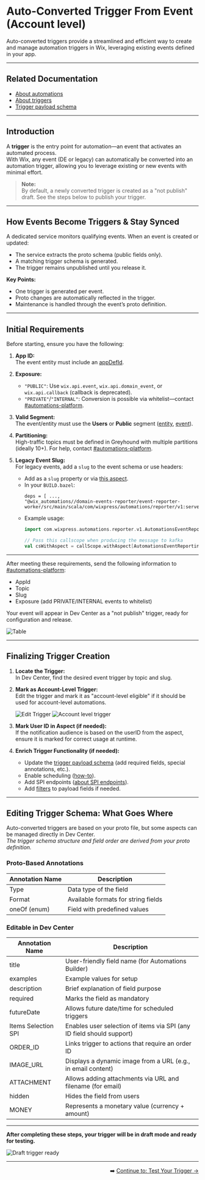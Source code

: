 # Auto-Converted Trigger From Event (Account level)

Auto-converted triggers provide a streamlined and efficient way to create and manage automation triggers in Wix, leveraging existing events defined in your app.

---

## Related Documentation

- [About automations](https://dev.wix.com/docs/rest/business-management/automations/introduction)
- [About triggers](https://dev.wix.com/docs/rest/business-management/automations/triggers/about-triggers)
- [Trigger payload schema](https://dev.wix.com/docs/rest/business-management/automations/triggers/the-trigger-payload-schema)

---

## Introduction

A **trigger** is the entry point for automation—an event that activates an automated process.  
With Wix, any event (DE or legacy) can automatically be converted into an automation trigger, allowing you to leverage existing or new events with minimal effort.

> **Note:**  
> By default, a newly converted trigger is created as a "not publish" draft. See the steps below to publish your trigger.

---

## How Events Become Triggers & Stay Synced

A dedicated service monitors qualifying events. When an event is created or updated:
- The service extracts the proto schema (public fields only).
- A matching trigger schema is generated.
- The trigger remains unpublished until you release it.

**Key Points:**
- One trigger is generated per event.
- Proto changes are automatically reflected in the trigger.
- Maintenance is handled through the event’s proto definition.

---

## Initial Requirements

Before starting, ensure you have the following:

1. **App ID:**  
   The event entity must include an [appDefId](https://github.com/wix-private/server-infra/blob/master/framework/protos/src/main/proto/wix/api/entity.proto#L59).

2. **Exposure:**  
   - `"PUBLIC"`: Use `wix.api.event`, `wix.api.domain_event`, or `wix.api.callback` (callback is deprecated).
   - `"PRIVATE"`/`"INTERNAL"`: Conversion is possible via whitelist—contact [#automations-platform](https://wix.slack.com/archives/C7F2DUC1Y).

3. **Valid Segment:**  
   The event/entity must use the **Users** or **Public** segment ([entity](https://github.com/wix-private/server-infra/blob/master/framework/protos/src/main/proto/wix/api/entity.proto#L53), [event](https://github.com/wix-private/server-infra/blob/master/framework/protos/src/main/proto/wix/api/callback.proto#L90)).

4. **Partitioning:**  
   High-traffic topics must be defined in Greyhound with multiple partitions (ideally 10+). For help, contact [#automations-platform](https://wix.slack.com/archives/C7F2DUC1Y).

5. **Legacy Event Slug:**  
   For legacy events, add a `slug` to the event schema or use headers:
   - Add as a `slug` property or via [this aspect](https://github.com/wix-private/wix-automations/blob/master/domain-events-reporter/event-reporter-worker/src/main/scala/com/wixpress/automations/reporter/v1/AutomationsEventReportingContext.scala#L5).
   - In your `BUILD.bazel`:
     ```
     deps = [ ...,
     "@wix_automations//domain-events-reporter/event-reporter-worker/src/main/scala/com/wixpress/automations/reporter/v1:server",
     ```
   - Example usage:
     ```scala
     import com.wixpress.automations.reporter.v1.AutomationsEventReportingContext

     // Pass this callscope when producing the message to kafka
     val csWithAspect = callScope.withAspect[AutomationsEventReportingContext](AutomationsEventReportingContext(slug = Some(???)))
     ```

---

After meeting these requirements, send the following information to [#automations-platform](https://wix.slack.com/archives/C7F2DUC1Y):

- AppId
- Topic
- Slug
- Exposure (add PRIVATE/INTERNAL events to whitelist)

Your event will appear in Dev Center as a "not publish" trigger, ready for configuration and release.

![Table](https://mcusercontent.com/2b2caa8a533bc21aa54a3ba9b/images/b72cb154-638e-9c64-f6b4-de54c18fbce7.png "Table")

---

## Finalizing Trigger Creation

1. **Locate the Trigger:**  
   In Dev Center, find the desired event trigger by topic and slug.

2. **Mark as Account-Level Trigger:**  
   Edit the trigger and mark it as "account-level eligible" if it should be used for account-level automations.

   ![Edit Trigger](https://github.com/Pickman123/Private-Projects/blob/main/docs%20images/Edit%20Trigger.png?raw=true)
   ![Account level trigger](https://github.com/Pickman123/Private-Projects/blob/main/docs%20images/Select%20account%20level%20trigger.png?raw=true)

3. **Mark User ID in Aspect (if needed):**  
   If the notification audience is based on the userID from the aspect, ensure it is marked for correct usage at runtime.

4. **Enrich Trigger Functionality (if needed):**
   - Update the [trigger payload schema](https://dev.wix.com/docs/rest/business-management/automations/triggers/the-trigger-payload-schema) (add required fields, special annotations, etc.).
   - Enable scheduling ([how-to](https://dev.wix.com/docs/rest/business-management/automations/triggered-events/internal-creating-a-new-automations-trigger)).
   - Add SPI endpoints ([about SPI endpoints](https://dev.wix.com/docs/build-apps/develop-your-app/extensions/backend-extensions/service-plugins/about-service-plugin-extensions)).
   - Add [filters](https://dev.wix.com/docs/rest/business-management/automations/triggers/filter-fields) to payload fields if needed.

---

## Editing Trigger Schema: What Goes Where

Auto-converted triggers are based on your proto file, but some aspects can be managed directly in Dev Center.  
*The trigger schema structure and field order are derived from your proto definition.*

### Proto-Based Annotations

| Annotation Name | Description                         |
|-----------------|-------------------------------------|
| Type            | Data type of the field              |
| Format          | Available formats for string fields |
| oneOf (enum)    | Field with predefined values        |

### Editable in Dev Center

| Annotation Name      | Description                                                           |
|---------------------|-----------------------------------------------------------------------|
| title               | User-friendly field name (for Automations Builder)                    |
| examples            | Example values for setup                                              |
| description         | Brief explanation of field purpose                                    |
| required            | Marks the field as mandatory                                          |
| futureDate          | Allows future date/time for scheduled triggers                        |
| Items Selection SPI | Enables user selection of items via SPI (any ID field should support) |
| ORDER_ID            | Links trigger to actions that require an order ID                     |
| IMAGE_URL           | Displays a dynamic image from a URL (e.g., in email content)          |
| ATTACHMENT          | Allows adding attachments via URL and filename (for email)            |
| hidden              | Hides the field from users                                            |
| MONEY               | Represents a monetary value (currency + amount)                       |

---

**After completing these steps, your trigger will be in draft mode and ready for testing.**

![Draft trigger ready](https://github.com/Pickman123/Private-Projects/blob/main/docs%20images/Draft%20Trigger%20created%20and%20ready%20for%20testing.png?raw=true)

---

<div align="right">

➡️ [Continue to: Test Your Trigger →](https://github.com/Pickman123/Private-Projects/blob/main/Wix%20Official%20Notifications%20(internal%20docs)/Account-Level%20Automation%20Implementation/Triggers/Test%20Trigger.md#test-your-account-level-trigger)

</div>
